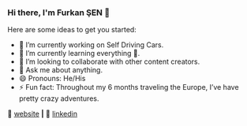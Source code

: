 ### Hi there, I'm Furkan ŞEN 👋


Here are some ideas to get you started:

- 🔭 I’m currently working on Self Driving Cars.
- 🌱 I’m currently learning everything 🤣.
- 👯 I’m looking to collaborate with other content creators.
- 💬 Ask me about anything.
- 😄 Pronouns: He/His
- ⚡ Fun fact: Throughout my 6 months traveling the Europe, I’ve have pretty crazy adventures.


🏡 [website][website] **|** 
👔 [linkedin][linkedin]


[website]: https://senfurkan.com/
[linkedin]: https://linkedin.com/in/senfurkan

